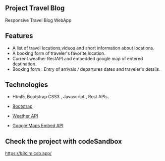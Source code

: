 ## Project Travel Blog 

Responsive Travel Blog  WebApp

## Features
* A list of travel locations,videos and short information about locations.
* A booking form of traveler's favorite location.
* Current weather RestAPI and embedded google map of entered destination.
* Booking form : Entry of arrivals / departures dates and traveler's details.

## Technologies

 * Html5, Bootstrap CSS3 , Javascript , Rest APIs.

* [Bootstrap](https://getbootstrap.com/")
* [Weather API](https://openweathermap.org/api "Weather API documentation")
* [Google Maps Embed API](https://developers.google.com/maps/documentation/embed/get-started "Google Maps Embed API documentation")

 
## Check the project with codeSandbox

https://k8clm.csb.app/


